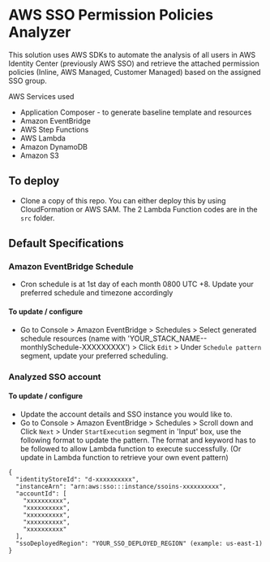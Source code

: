 # AWS SSO Permission Policies Analyzer

This solution uses AWS SDKs to automate the analysis of all users in AWS Identity Center (previously AWS SSO) and retrieve the attached permission policies (Inline, AWS Managed, Customer Managed) based on the assigned SSO group.

AWS Services used
- Application Composer - to generate baseline template and resources
- Amazon EventBridge
- AWS Step Functions
- AWS Lambda
- Amazon DynamoDB
- Amazon S3

## To deploy
- Clone a copy of this repo. You can either deploy this by using CloudFormation or AWS SAM. The 2 Lambda Function codes are in the `src` folder.

## Default Specifications
### Amazon EventBridge Schedule
- Cron schedule is at 1st day of each month 0800 UTC +8. Update your preferred schedule and timezone accordingly
#### To update / configure
- Go to Console > Amazon EventBridge > Schedules > Select generated schedule resources (name with 'YOUR_STACK_NAME--monthlySchedule-XXXXXXXXX') > Click `Edit` > Under `Schedule pattern` segment, update your preferred scheduling.

### Analyzed SSO account
#### To update / configure
- Update the account details and SSO instance you would like to.
- Go to Console > Amazon EventBridge > Schedules > Scroll down and Click `Next` > Under `StartExecution` segment in 'Input' box, use the following format to update the pattern. The format and keyword has to be followed to allow Lambda function to execute successfully. (Or update in Lambda function to retrieve your own event pattern)
```
{
  "identityStoreId": "d-xxxxxxxxxx",
  "instanceArn": "arn:aws:sso:::instance/ssoins-xxxxxxxxxx",
  "accountId": [
    "xxxxxxxxxx",
    "xxxxxxxxxx",
    "xxxxxxxxxx",
    "xxxxxxxxxx",
    "xxxxxxxxxx"
  ],
  "ssoDeployedRegion": "YOUR_SSO_DEPLOYED_REGION" (example: us-east-1)
}
```